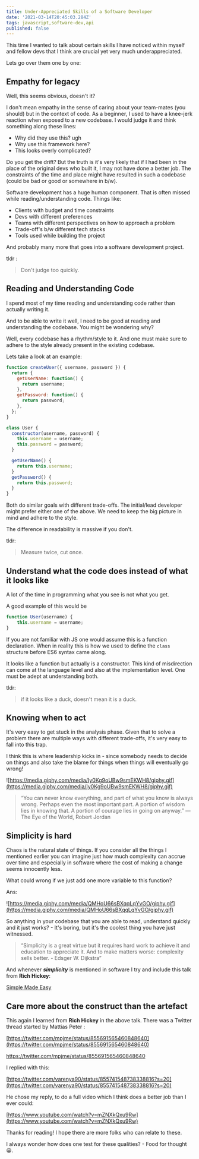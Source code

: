 ```yaml
---
title: Under-Appreciated Skills of a Software Developer 
date: '2021-03-14T20:45:03.284Z'
tags: javascript,software-dev,api
published: false
---
```


This time I wanted to talk about certain skills I have noticed within myself and fellow devs that I think are crucial yet very much underappreciated. 

Lets go over them one by one:

## Empathy for legacy

Well, this seems obvious, doesn't it?

I don't mean empathy in the sense of caring about your team-mates (you should) but in the context of code. As a beginner, I used to have a knee-jerk reaction when exposed to a new codebase. I would judge it and think something along these lines:

- Why did they use this? ugh
- Why use this framework here?
- This looks overly complicated?

Do you get the drift? But the truth is it's very likely that if I had been in the place of the original devs who built it, I may not have done a better job.  The constraints of the time and place might have resulted in such a codebase (could be bad or good or somewhere in b/w).

Software development has a huge human component. That is often missed while reading/understanding code. Things like:

- Clients with budget and time constraints
- Devs with different preferences
- Teams with different perspectives on how to approach a problem
- Trade-off's b/w different tech stacks
- Tools used while building the project

And probably many more that goes into a software development project. 

tldr :

> Don't judge too quickly.

## Reading and Understanding Code

I spend most of my time reading and understanding code rather than actually writing it. 

And to be able to write it well, I need to be good at reading and understanding the codebase.  You might be wondering why?

Well, every codebase has a rhythm/style to it. And one must make sure to adhere to the style already present in the existing codebase. 

Lets take a look at an example:

```jsx
function createUser({ username, password }) {
  return {
    getUserName: function() {
      return username;
    },
    getPassword: function() {
      return password;
    },
  };
}
```

```jsx
class User {
  constructor(username, password) {
    this.username = username;
    this.password = password;
  }

  getUserName() {
    return this.username;
  }
  getPassword() {
    return this.password;
  }
}
```

Both do similar goals with different trade-offs. The initial/lead developer might prefer either one of the above. We need to keep the big picture in mind and adhere to the style.

The difference in readability is massive if you don't.

tldr:

> Measure twice, cut once.

## Understand what the code does instead of what it looks like

A lot of the time in programming what you see is not what you get.  

A good example of this would be

```jsx
function User(username) {
	this.username = username;
}
```

If you are not familiar with JS one would assume this is a function declaration. When in reality this is how we used to define the `class` structure before ES6 syntax came along.

It looks like a function but actually is a constructor.  This kind of misdirection can come at the language level and also at the implementation level. One must be adept at understanding both.

tldr: 

> if it looks like a duck, doesn't mean it is a duck.

## Knowing when to act

It's very easy to get stuck in the analysis phase. Given that to solve a problem there are multiple ways with different trade-offs, it's very easy to fall into this trap.

I think this is where leadership kicks in - since somebody needs to decide on things and also take the blame for things when things will eventually go wrong! 

![https://media.giphy.com/media/Iy0Kg9oUBw9smEKWH8/giphy.gif](https://media.giphy.com/media/Iy0Kg9oUBw9smEKWH8/giphy.gif)

 

> “You can never know everything, and part of what you know is always wrong. Perhaps even the most important part. A portion of wisdom lies in knowing that. A portion of courage lies in going on anyway.”
—The Eye of the World, Robert Jordan

## Simplicity is hard

Chaos is the natural state of things.  If you consider all the things I mentioned earlier you can imagine just how much complexity can accrue over time and especially in software where the cost of making a change seems innocently less. 

What could wrong if we just add one more variable to this function? 

Ans:

![https://media.giphy.com/media/QMHoU66sBXqqLqYvGO/giphy.gif](https://media.giphy.com/media/QMHoU66sBXqqLqYvGO/giphy.gif)

So anything in your codebase that you are able to read, understand quickly and it just works? - It's boring, but it's the coolest thing you have just witnessed.


> “Simplicity is a great virtue but it requires hard work to achieve it and education to appreciate it. And to make matters worse: complexity sells better. - Edsger W. Dijkstra”

And whenever ***simplicity*** is mentioned in software I try and include this talk from **Rich Hickey**:

[Simple Made Easy](https://www.infoq.com/presentations/Simple-Made-Easy/)

## Care more about the construct than the artefact

This again I learned from **Rich Hickey** in the above talk.  There was a Twitter thread started by Mattias Peter :

[https://twitter.com/mpjme/status/855691565460848640](https://twitter.com/mpjme/status/855691565460848640)

https://twitter.com/mpjme/status/855691565460848640

I replied with this: 

[https://twitter.com/varenya90/status/855741548738338816?s=20](https://twitter.com/varenya90/status/855741548738338816?s=20)

He chose my reply, to do a full video which I think does a better job than I ever could:

[https://www.youtube.com/watch?v=mZNXkQxu9Rw](https://www.youtube.com/watch?v=mZNXkQxu9Rw)

Thanks for reading! I hope there are more folks who can relate to these. 

I always wonder how does one test for these qualities? - Food for thought 😀.